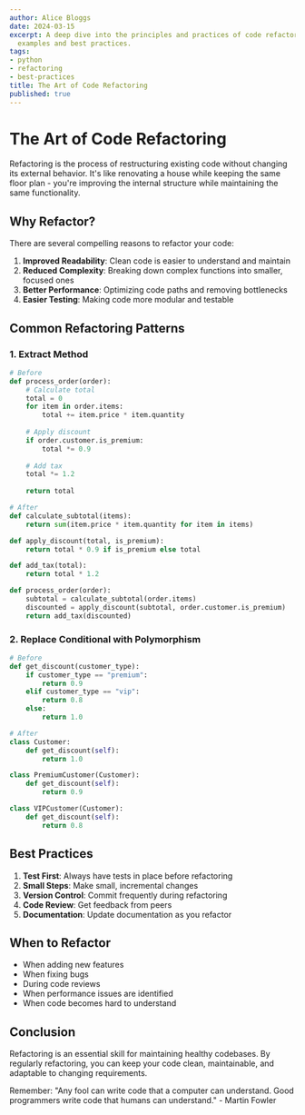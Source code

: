 ```yaml
---
author: Alice Bloggs
date: 2024-03-15
excerpt: A deep dive into the principles and practices of code refactoring, with practical
  examples and best practices.
tags:
- python
- refactoring
- best-practices
title: The Art of Code Refactoring
published: true
---
```


# The Art of Code Refactoring

Refactoring is the process of restructuring existing code without changing its external behavior. It's like renovating a house while keeping the same floor plan - you're improving the internal structure while maintaining the same functionality.

## Why Refactor?

There are several compelling reasons to refactor your code:

1. **Improved Readability**: Clean code is easier to understand and maintain
2. **Reduced Complexity**: Breaking down complex functions into smaller, focused ones
3. **Better Performance**: Optimizing code paths and removing bottlenecks
4. **Easier Testing**: Making code more modular and testable

## Common Refactoring Patterns

### 1. Extract Method

```python
# Before
def process_order(order):
    # Calculate total
    total = 0
    for item in order.items:
        total += item.price * item.quantity
    
    # Apply discount
    if order.customer.is_premium:
        total *= 0.9
    
    # Add tax
    total *= 1.2
    
    return total

# After
def calculate_subtotal(items):
    return sum(item.price * item.quantity for item in items)

def apply_discount(total, is_premium):
    return total * 0.9 if is_premium else total

def add_tax(total):
    return total * 1.2

def process_order(order):
    subtotal = calculate_subtotal(order.items)
    discounted = apply_discount(subtotal, order.customer.is_premium)
    return add_tax(discounted)
```

### 2. Replace Conditional with Polymorphism

```python
# Before
def get_discount(customer_type):
    if customer_type == "premium":
        return 0.9
    elif customer_type == "vip":
        return 0.8
    else:
        return 1.0

# After
class Customer:
    def get_discount(self):
        return 1.0

class PremiumCustomer(Customer):
    def get_discount(self):
        return 0.9

class VIPCustomer(Customer):
    def get_discount(self):
        return 0.8
```

## Best Practices

1. **Test First**: Always have tests in place before refactoring
2. **Small Steps**: Make small, incremental changes
3. **Version Control**: Commit frequently during refactoring
4. **Code Review**: Get feedback from peers
5. **Documentation**: Update documentation as you refactor

## When to Refactor

- When adding new features
- When fixing bugs
- During code reviews
- When performance issues are identified
- When code becomes hard to understand

## Conclusion

Refactoring is an essential skill for maintaining healthy codebases. By regularly refactoring, you can keep your code clean, maintainable, and adaptable to changing requirements.

Remember: "Any fool can write code that a computer can understand. Good programmers write code that humans can understand." - Martin Fowler